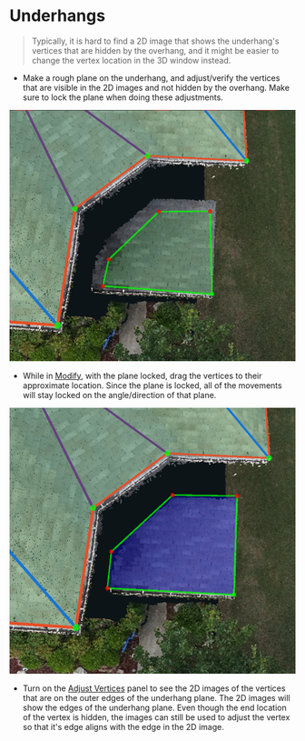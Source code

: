 # Underhangs

> Typically, it is hard to find a 2D image that shows the underhang's vertices that are hidden by the overhang, and it might be easier to change the vertex location in the 3D window instead.

* Make a rough plane on the underhang, and adjust/verify the vertices that are visible in the 2D images and not hidden by the overhang. Make sure to lock the plane when doing these adjustments.

![Only the bottom right corner of this underhang is visible in the 2D images.](../.gitbook/assets/40817-underhang-without-all-verts-adjusted.png)

* While in [Modify](../3d-scene-manipulation-tools/geometry/modify.md), with the plane locked, drag the vertices to their approximate location. Since the plane is locked, all of the movements will stay locked on the angle/direction of that plane.

![Plane has been locked and unverified vertices pulled to their approximate location.](../.gitbook/assets/40817-underhang-with-verts-pulled-to-approx-location.png)

* Turn on the [Adjust Vertices](../tools/adjust-vertices/) panel to see the 2D images of the vertices that are on the outer edges of the underhang plane. The 2D images will show the edges of the underhang plane. Even though the end location of the vertex is hidden, the images can still be used to adjust the vertex so that it's edge aligns with the edge in the 2D image.




